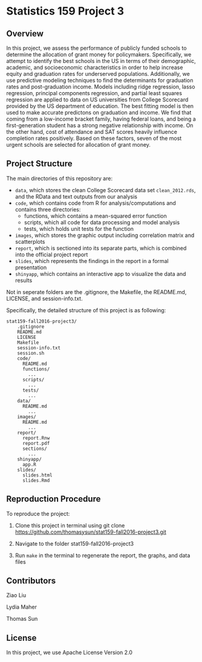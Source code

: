 # Statistics 159 Project 3

## Overview
In this project, we assess the performance of publicly funded schools to determine the allocation of grant money for policymakers. Specifically, we attempt to identify the best schools in the US in terms of their demographic, academic, and socioeconomic characteristics in order to help increase equity and graduation rates for underserved populations. Additionally, we use predictive modeling techniques to find the determinants for graduation rates and post-graduation income. Models including ridge regression, lasso regression, principal components regression, and partial least squares regression are applied to data on US universities from College Scorecard provided by the US department of education. The best fitting model is then used to make accurate predictons on graduation and income. We find that coming from a low-income bracket family, having federal loans, and being a first-generation student has a strong negative relationship with income. On the other hand, cost of attendance and SAT scores heavily influence completion rates positively. Based on these factors, seven of the most urgent schools are selected for allocation of grant money. 


## Project Structure

The main directories of this repository are:
* `data`, which stores the clean College Scorecard data set `clean_2012.rds`, and the RData and text outputs from our analysis
* `code`, which contains code from R for analysis/computations and contains three directories: 
   * functions, which contains a mean-squared error function
   * scripts, which all code for data processing and model analysis
   * tests, which holds unit tests for the function
* `images`, which stores the graphic output including correlation matrix and scatterplots
* `report`, which is sectioned into its separate parts, which is combined into the official project report
* `slides`, which represents the findings in the report in a formal presentation
* `shinyapp`, which contains an interactive app to visualize the data and results

Not in seperate folders are the .gitignore, the Makefile, the README.md, LICENSE, and session-info.txt.

Specifically, the detailed structure of this project is as following:

```
stat159-fall2016-project3/
    .gitignore
    README.md
    LICENSE
    Makefile
    session-info.txt
    session.sh
    code/
      README.md
      functions/
        ...
      scripts/
        ...
      tests/
        ...
    data/
      README.md
        ...
    images/
      README.md
        ...
    report/
      report.Rnw
      report.pdf
      sections/
        ...
    shinyapp/
	  app.R
	slides/
	  slides.html
	  slides.Rmd
```


## Reproduction Procedure


To reproduce the project:

1. Clone this project in terminal using git clone https://github.com/thomasysun/stat159-fall2016-project3.git

2. Navigate to the folder stat159-fall2016-project3

3. Run `make` in the terminal to regenerate the report, the graphs, and data files 


## Contributors
Ziao Liu

Lydia Maher

Thomas Sun


## License

In this project, we use Apache License Version 2.0